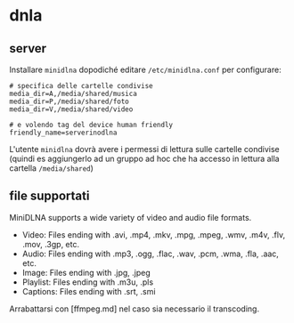 # dnla

## server
Installare `minidlna` dopodiché editare `/etc/minidlna.conf` per
configurare:
```
# specifica delle cartelle condivise 
media_dir=A,/media/shared/musica
media_dir=P,/media/shared/foto
media_dir=V,/media/shared/video

# e volendo tag del device human friendly
friendly_name=serverinodlna
```
L'utente `minidlna` dovrà avere i permessi di lettura sulle cartelle
condivise (quindi es aggiungerlo ad un gruppo ad hoc che ha accesso in
lettura alla cartella `/media/shared`)

## file supportati
MiniDLNA supports a wide variety of video and audio file formats.

* Video: Files ending with .avi, .mp4, .mkv, .mpg, .mpeg, .wmv, .m4v,
  .flv, .mov, .3gp, etc.
* Audio: Files ending with .mp3, .ogg, .flac, .wav, .pcm, .wma, .fla, .aac, etc.
* Image: Files ending with .jpg, .jpeg
* Playlist: Files ending with .m3u, .pls
* Captions: Files ending with .srt, .smi 

Arrabattarsi con [ffmpeg.md] nel caso sia necessario il transcoding.
